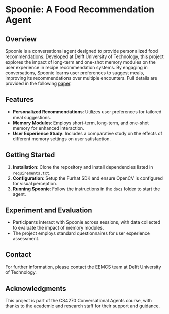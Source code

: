 # Spoonie: A Food Recommendation Agent

## Overview

Spoonie is a conversational agent designed to provide personalized food recommendations. Developed at Delft University of Technology, this project explores the impact of long-term and one-shot memory modules on the user experience in recipe recommendation systems. By engaging in conversations, Spoonie learns user preferences to suggest meals, improving its recommendations over multiple encounters. Full details are provided in the following [paper](spoonie_paper.pdf).

## Features

- **Personalized Recommendations**: Utilizes user preferences for tailored meal suggestions.
- **Memory Modules**: Employs short-term, long-term, and one-shot memory for enhanced interaction.
- **User Experience Study**: Includes a comparative study on the effects of different memory settings on user satisfaction.

## Getting Started

1. **Installation**: Clone the repository and install dependencies listed in `requirements.txt`.
2. **Configuration**: Setup the Furhat SDK and ensure OpenCV is configured for visual perception.
3. **Running Spoonie**: Follow the instructions in the `docs` folder to start the agent.

## Experiment and Evaluation

- Participants interact with Spoonie across sessions, with data collected to evaluate the impact of memory modules.
- The project employs standard questionnaires for user experience assessment.
  
## Contact

For further information, please contact the EEMCS team at Delft University of Technology.

## Acknowledgments

This project is part of the CS4270 Conversational Agents course, with thanks to the academic and research staff for their support and guidance.
